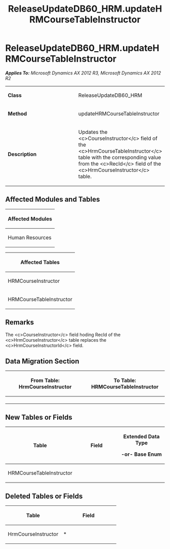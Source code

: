﻿---
title: ReleaseUpdateDB60_HRM.updateHRMCourseTableInstructor
TOCTitle: ReleaseUpdateDB60_HRM.updateHRMCourseTableInstructor
ms:assetid: aa3e0124-3ade-8903-c731-a9c1d8793c12
ms:mtpsurl: https://msdn.microsoft.com/en-us/library/JJ686436(v=AX.60)
ms:contentKeyID: 49710392
ms.date: 05/18/2015
mtps_version: v=AX.60
---

# ReleaseUpdateDB60\_HRM.updateHRMCourseTableInstructor 


_**Applies To:** Microsoft Dynamics AX 2012 R3, Microsoft Dynamics AX 2012 R2_

<table>
<colgroup>
<col style="width: 50%" />
<col style="width: 50%" />
</colgroup>
<tbody>
<tr class="odd">
<td><p><strong>Class</strong></p></td>
<td><p>ReleaseUpdateDB60_HRM</p></td>
</tr>
<tr class="even">
<td><p><strong>Method</strong></p></td>
<td><p>updateHRMCourseTableInstructor</p></td>
</tr>
<tr class="odd">
<td><p><strong>Description</strong></p></td>
<td><p>Updates the &lt;c&gt;CourseInstructor&lt;/c&gt; field of the &lt;c&gt;HrmCourseTableInstructor&lt;/c&gt; table with the corresponding value from the &lt;c&gt;RecId&lt;/c&gt; field of the &lt;c&gt;HrmCourseInstructor&lt;/c&gt; table.</p></td>
</tr>
</tbody>
</table>


## Affected Modules and Tables

<table>
<colgroup>
<col style="width: 100%" />
</colgroup>
<thead>
<tr class="header">
<th><p>Affected Modules</p></th>
</tr>
</thead>
<tbody>
<tr class="odd">
<td><p>Human Resources</p></td>
</tr>
</tbody>
</table>


<table>
<colgroup>
<col style="width: 100%" />
</colgroup>
<thead>
<tr class="header">
<th><p>Affected Tables</p></th>
</tr>
</thead>
<tbody>
<tr class="odd">
<td><p>HRMCourseInstructor</p></td>
</tr>
<tr class="even">
<td><p>HRMCourseTableInstructor</p></td>
</tr>
</tbody>
</table>


## Remarks

The \<c\>CourseInstructor\</c\> field hoding RecId of the \<c\>HrmCourseInstructor\</c\> table replaces the \<c\>HrmCourseInstructorId\</c\> field.

## Data Migration Section

<table>
<colgroup>
<col style="width: 50%" />
<col style="width: 50%" />
</colgroup>
<thead>
<tr class="header">
<th><p>From Table: HrmCourseInstructor</p></th>
<th><p>To Table: HRMCourseTableInstructor</p></th>
</tr>
</thead>
<tbody>
<tr class="odd">
<td><p></p></td>
<td><p></p></td>
</tr>
</tbody>
</table>


## New Tables or Fields

<table>
<colgroup>
<col style="width: 33%" />
<col style="width: 33%" />
<col style="width: 33%" />
</colgroup>
<thead>
<tr class="header">
<th><p>Table</p></th>
<th><p>Field</p></th>
<th><p>Extended Data Type</p>
<p>-or- Base Enum</p></th>
</tr>
</thead>
<tbody>
<tr class="odd">
<td><p>HRMCourseTableInstructor</p></td>
<td><p></p></td>
<td><p></p></td>
</tr>
</tbody>
</table>


## Deleted Tables or Fields

<table>
<colgroup>
<col style="width: 50%" />
<col style="width: 50%" />
</colgroup>
<thead>
<tr class="header">
<th><p>Table</p></th>
<th><p>Field</p></th>
</tr>
</thead>
<tbody>
<tr class="odd">
<td><p>HrmCourseInstructor</p></td>
<td><p>*</p></td>
</tr>
</tbody>
</table>

  


